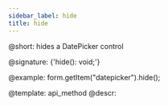```yaml
---
sidebar_label: hide
title: hide
---          
```


@short: hides a DatePicker control

@signature: {'hide(): void;'}

@example:
form.getItem("datepicker").hide(); 


@template: api_method
@descr:


